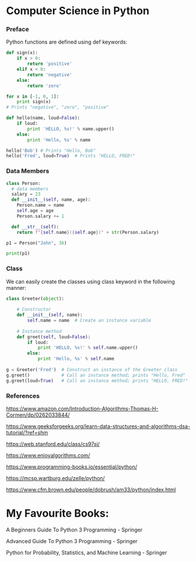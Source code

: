 # Computer Science in Python

### Preface

Python functions are defined using def keywords:

```python
def sign(x):
    if x > 0:
        return 'positive'
    elif x < 0:
        return 'negative'
    else:
        return 'zero'

for x in [-1, 0, 1]:
    print sign(x)
# Prints "negative", "zero", "positive"

def hello(name, loud=False):
    if loud:
        print 'HELLO, %s!' % name.upper()
    else:
        print 'Hello, %s' % name

hello('Bob') # Prints "Hello, Bob"
hello('Fred', loud=True)  # Prints "HELLO, FRED!"
```

### Data Members

```python
class Person:
  # data members
  salary = 23 
  def __init__(self, name, age):
    Person.name = name
    self.age = age
    Person.salary += 1

  def __str__(self):
    return f"{self.name}({self.age})" + str(Person.salary)    

p1 = Person("John", 36)

print(p1)

```

### Class

We can easily create the classes using class keyword in the following manner:

```python
class Greeter(object):
    
    # Constructor
    def __init__(self, name):
        self.name = name  # Create an instance variable
        
    # Instance method
    def greet(self, loud=False):
        if loud:
            print 'HELLO, %s!' % self.name.upper()
        else:
            print 'Hello, %s' % self.name
        
g = Greeter('Fred')  # Construct an instance of the Greeter class
g.greet()            # Call an instance method; prints "Hello, Fred"
g.greet(loud=True)   # Call an instance method; prints "HELLO, FRED!"
```

### References

https://www.amazon.com/Introduction-Algorithms-Thomas-H-Cormen/dp/0262033844/

https://www.geeksforgeeks.org/learn-data-structures-and-algorithms-dsa-tutorial/?ref=shm

https://web.stanford.edu/class/cs97si/

https://www.enjoyalgorithms.com/

https://www.programming-books.io/essential/python/

https://mcsp.wartburg.edu/zelle/python/

https://www.cfm.brown.edu/people/dobrush/am33/python/index.html



# My Favourite Books:

A Beginners Guide To Python 3 Programming - Springer

Advanced Guide To Python 3 Programming - Springer 

Python for Probability, Statistics, and Machine Learning - Springer
